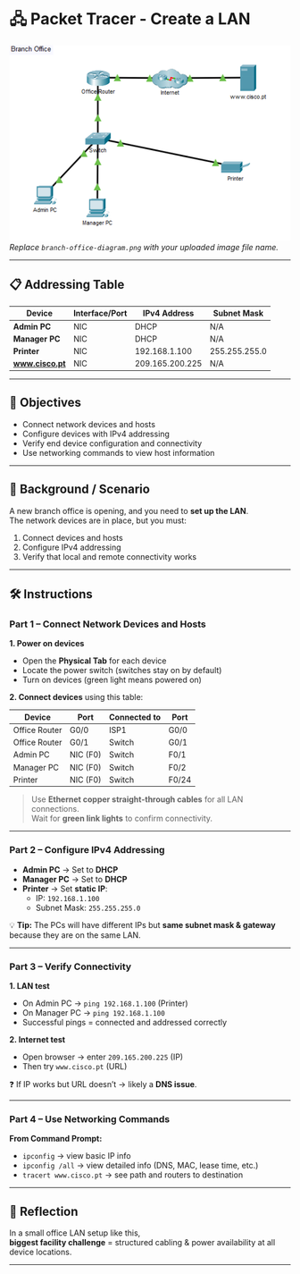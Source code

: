 # 🖧 Packet Tracer - Create a LAN

![Branch Office Network Diagram](./branch-office-diagram.png)  
*Replace `branch-office-diagram.png` with your uploaded image file name.*

---

## 📋 Addressing Table

| Device       | Interface/Port | IPv4 Address     | Subnet Mask       |
|--------------|----------------|------------------|-------------------|
| **Admin PC** | NIC            | DHCP             | N/A               |
| **Manager PC** | NIC          | DHCP             | N/A               |
| **Printer**  | NIC            | 192.168.1.100    | 255.255.255.0     |
| **www.cisco.pt** | NIC        | 209.165.200.225  | N/A               |

---

## 🎯 Objectives

- Connect network devices and hosts  
- Configure devices with IPv4 addressing  
- Verify end device configuration and connectivity  
- Use networking commands to view host information  

---

## 📖 Background / Scenario

A new branch office is opening, and you need to **set up the LAN**.  
The network devices are in place, but you must:

1. Connect devices and hosts  
2. Configure IPv4 addressing  
3. Verify that local and remote connectivity works  

---

## 🛠️ Instructions

### **Part 1 – Connect Network Devices and Hosts**

**1. Power on devices**
- Open the **Physical Tab** for each device  
- Locate the power switch (switches stay on by default)  
- Turn on devices (green light means powered on)

**2. Connect devices** using this table:

| Device         | Port         | Connected to     | Port         |
|----------------|--------------|------------------|--------------|
| Office Router  | G0/0         | ISP1             | G0/0         |
| Office Router  | G0/1         | Switch           | G0/1         |
| Admin PC       | NIC (F0)     | Switch           | F0/1         |
| Manager PC     | NIC (F0)     | Switch           | F0/2         |
| Printer        | NIC (F0)     | Switch           | F0/24        |

> Use **Ethernet copper straight-through cables** for all LAN connections.  
> Wait for **green link lights** to confirm connectivity.

---

### **Part 2 – Configure IPv4 Addressing**

- **Admin PC** → Set to **DHCP**  
- **Manager PC** → Set to **DHCP**  
- **Printer** → Set **static IP**:
  - IP: `192.168.1.100`  
  - Subnet Mask: `255.255.255.0`  

💡 **Tip:** The PCs will have different IPs but **same subnet mask & gateway** because they are on the same LAN.

---

### **Part 3 – Verify Connectivity**

**1. LAN test**
- On Admin PC → `ping 192.168.1.100` (Printer)  
- On Manager PC → `ping 192.168.1.100`  
- Successful pings = connected and addressed correctly

**2. Internet test**
- Open browser → enter `209.165.200.225` (IP)  
- Then try `www.cisco.pt` (URL)  

❓ If IP works but URL doesn’t → likely a **DNS issue**.

---

### **Part 4 – Use Networking Commands**

**From Command Prompt:**

- `ipconfig` → view basic IP info  
- `ipconfig /all` → view detailed info (DNS, MAC, lease time, etc.)  
- `tracert www.cisco.pt` → see path and routers to destination

---

## 💭 Reflection

In a small office LAN setup like this,  
**biggest facility challenge** = structured cabling & power availability at all device locations.

---
